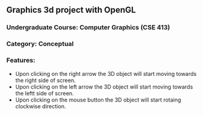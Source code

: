 ## Graphics 3d project with OpenGL

### Undergraduate Course: Computer Graphics (CSE 413)
### Category: Conceptual

### Features:
* Upon clicking on the right arrow the 3D object will start moving towards the right side of screen.
* Upon clicking on the left arrow the 3D object will start moving towards the leftt side of screen.
* Upon clicking on the mouse button the 3D object will start rotaing clockwise direction.
